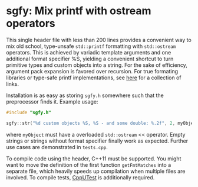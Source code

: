 
# sgfy: Mix printf with ostream operators

This single header file with less than 200 lines provides a convenient way to mix old school,
type-unsafe `std::printf` formatting with `std::ostream` operators. This is achieved by variadic
template arguments and one additional format specifier %S, yielding a convenient shortcut to turn
primitive types and custom objects into a string. For the sake of efficiency, argument pack
expansion is favored over recursion. For true formating libraries or type-safe printf
implementations, see [here](https://github.com/r-lyeh/fmt11#alternatives) for a collection of links.

Installation is as easy as storing `sgfy.h` somewhere such that the preprocessor finds it. Example
usage:
```C++
#include "sgfy.h"

sgfy::str("%d custom objects %S, %S - and some double: %.2f", 2, myObject, myObject, -1.234);
```
where `myObject` must have a overloaded `std::ostream` << operator. Empty strings or strings without
format specifier finally work as expected. Further use cases are demonstrated in `tests.cpp`.

To compile code using the header, C++11 must be supported. You might want to move the definition of
the first function `getFmtMatches` into a separate file, which heavily speeds up compilation when
multiple files are involved. To compile tests, [CppUTest](https://github.com/cpputest/cpputest) is
additionally required.
